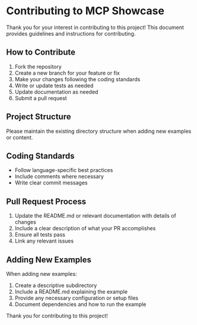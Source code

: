 # Contributing to MCP Showcase

Thank you for your interest in contributing to this project! This document provides guidelines and instructions for contributing.

## How to Contribute

1. Fork the repository
2. Create a new branch for your feature or fix
3. Make your changes following the coding standards
4. Write or update tests as needed
5. Update documentation as needed
6. Submit a pull request

## Project Structure

Please maintain the existing directory structure when adding new examples or content.

## Coding Standards

- Follow language-specific best practices
- Include comments where necessary
- Write clear commit messages

## Pull Request Process

1. Update the README.md or relevant documentation with details of changes
2. Include a clear description of what your PR accomplishes
3. Ensure all tests pass
4. Link any relevant issues

## Adding New Examples

When adding new examples:

1. Create a descriptive subdirectory
2. Include a README.md explaining the example
3. Provide any necessary configuration or setup files
4. Document dependencies and how to run the example

Thank you for contributing to this project!